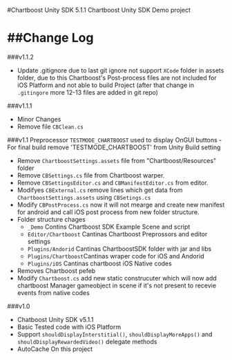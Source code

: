 #Chartboost Unity SDK 5.1.1
Chartboost Unity SDK Demo project

##Change Log
============
###v1.1.2
- Update .gitignore due to last git ignore not support `XCode` folder in assets folder, due to this Chartboost's Post-process files are not included for iOS Platform and not able to build Project (after that change in `.gitingore` more 12-13 files are added in git repo)

###v1.1.1
- Minor Changes
- Remove file `CBClean.cs`

###v1.1
Preprocessor `TESTMODE_CHARTBOOST` used to display OnGUI buttons
	- For final build remove 'TESTMODE_CHARTBOOST' from Unity Build setting
- Remove `ChartboostSettings.assets` file from "Chartboost/Resources" folder
- Remove `CBSettings.cs` file from Chartboost warper.
- Remove `CBSettingsEditor.cs` and `CBManifestEditor.cs` from editor.
- Modifyes `CBExternal.cs` remove lines which get data from `ChartboostSettings.assets` using `CBSetings.cs`
- Modify `CBPostProcess.cs` now it will not mearge and create new manifest for android and call iOS post process from new folder structure.
- Folder structure chages
	- `_Demo` Contins Chartboost SDK Example Scene and script
	- `Editor/Chartboost` Cantinas Chartboost Preprossors and editor settings
	- `Plugins/Andorid` Cantinas ChartboostSDK folder with jar and libs
	- `Plugins/Chartboost`Cantinas wraper code for iOS and Andorid
	- `Plugins/iOS` Cantinas chartboost iOS Native codes
- Removes Chartboost pefeb
- Modify `Chartboost.cs` add new static construcuter which will now add chartboost Manager gameobject in scene if it's not present to recevie events from native codes

###v1.0
- Chatboost Unity SDK v5.1.1
- Basic Tested code with iOS Platform
- Support `shouldDisplayInterstitial()`, `shouldDisplayMoreApps()` and `shouldDisplayRewardedVideo()` delegate methods
- AutoCache On this project

